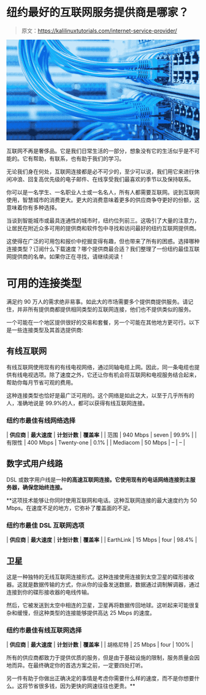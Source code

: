 # 纽约最好的互联网服务提供商是哪家？

> 原文：<https://kalilinuxtutorials.com/internet-service-provider/>

[![What’s the best Internet Service Provider in NYC?](img/a81485aef1a407f62f6c4eab0c9b654a.png "What’s the best Internet Service Provider in NYC?")](https://1.bp.blogspot.com/-ajHjg9bKQWM/XfkMhzoV2iI/AAAAAAAAGgE/ohB2aw3dF-U7p5DF8rvNBm4g12Zj4d9KACLcBGAsYHQ/s1600/Intenet%2Bservice%2Bprovider.png)

互联网不再是奢侈品。它是我们日常生活的一部分，想象没有它的生活似乎是不可能的。它有帮助，有联系，也有助于我们的学习。

无论我们身在何处，互联网连接都是必不可少的，至少可以说，我们用它来进行休闲冲浪、回复高优先级的电子邮件、在线享受我们最喜欢的季节以及保持联系。

你可以是一名学生、一名职业人士或一名名人，所有人都需要互联网。说到互联网使用，智慧城市的消费更大。更大的消费意味着更多的供应商争夺更好的份额，这意味着你有多种选择。

当谈到智能城市或最具连通性的城市时，纽约位列前三。这吸引了大量的注意力，让居民在附近众多可用的提供商和软件包中寻找和访问最好的纽约互联网提供商。

这使得在广泛的可用包和报价中挖掘变得有趣，但也带来了所有的困惑。选择哪种连接类型？订阅什么下载速度？哪个提供商最合适？我们整理了一份纽约最佳互联网提供商的名单。如果你正在寻找，请继续阅读！

# 可用的连接类型

满足约 90 万人的需求绝非易事。如此大的市场需要多个提供商提供服务。请记住，并非所有提供商都提供相同类型的互联网连接，他们也不提供类似的服务。

一个可能在一个地区提供很好的交易和套餐，另一个可能在其他地方更可行。以下是一些连接类型及其首选提供商:

## 有线互联网

有线互联网使用现有的有线电视网络，通过同轴电缆上网。因此，同一条电缆也提供有线电视选项。除了速度之外，它还让你有机会将互联网和电视服务结合起来，帮助你每月节省可观的费用。

这种连接类型也恰好是最广泛可用的。这个网络是如此之大，以至于几乎所有的人，准确地说是 99.9%的人，都可以获得有线互联网连接。

### 纽约市最佳有线网络选择

| **供应商** | **最大速度** | **计划计数** | **覆盖率** |
| 范围 | 940 Mbps | seven | 99.9% |
| 有限性 | 400 Mbps | Twenty-one | 0.1% |
| Mediacom | 50 Mbps | – | – |

## 数字式用户线路

DSL 或数字用户线是一种[](https://satelliteforinternet.com/hughesnet-gen5-internet-plans/)**的高速互联网连接。它使用现有的电话网络连接到主服务器，确保您始终连接。**

 **这项技术能够让你同时使用互联网和电话。这种互联网连接的最大速度约为 50 Mbps。在速度不足的地方，它弥补了覆盖面的不足。

### 纽约市最佳 DSL 互联网选项

| **供应商** | **最大速度** | **计划计数** | **覆盖率** |
| EarthLink | 15 Mbps | four | 98.4% |

## 卫星

这是一种独特的无线互联网连接形式。这种连接使用连接到太空卫星的碟形接收器。这就是数据传输的方式，你从你的设备发送数据，数据通过调制解调器，通过连接到你的碟形接收器的电线传输。

然后，它被发送到太空中相连的卫星，卫星再将数据传回地球。这听起来可能很复杂和缓慢，但这种类型的连接能够提供高达 25 Mbps 的速度。

### 纽约市最佳有线互联网选择

| **供应商** | **最大速度** | **计划计数** | **覆盖率** |
| 胡格尼特 | 25 Mbps | four | 100% |

所有的供应商都致力于提供优质的服务，但是由于基础设施的限制，服务质量会因地而异。在最终确定你的首选方案之前，一定要四处打听。

另一件有助于你做出正确决定的事情是考虑你需要什么样的速度，而不是你想要什么。这将节省很多钱，因为更快的网速往往也更贵。**